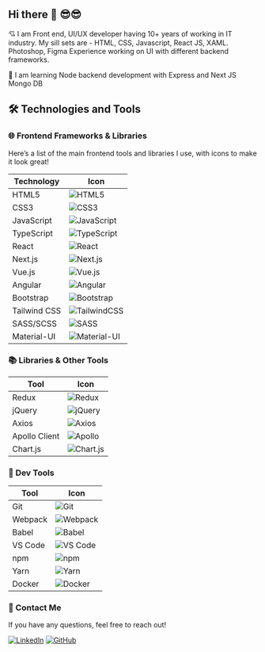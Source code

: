 ## Hi there  🙏 😎😎

<!--
**raviroyit/raviroyit** is a ✨ _special_ ✨ repository because its `README.md` (this file) appears on your GitHub profile.

Here are some ideas to get you started:

- 🔭 I’m currently working on ...
- 🌱 I’m currently learning ...
- 👯 I’m looking to collaborate on ...
- 🤔 I’m looking for help with ...
- 💬 Ask me about ...
- 📫 How to reach me: ...
- 😄 Pronouns: ...
- ⚡ Fun fact: ...
-->

💘 I am Front end, UI/UX developer having 10+ years of working in IT industry.
My sill sets are - HTML, CSS, Javascript, React JS, XAML. Photoshop, Figma
Experience working on UI with different backend frameworks.

🌱 I am learning Node backend development with Express and Next JS Mongo DB



## 🛠️ Technologies and Tools

### 🌐 Frontend Frameworks & Libraries
Here’s a list of the main frontend tools and libraries I use, with icons to make it look great!

| Technology     | Icon                                                                 |
|----------------|----------------------------------------------------------------------|
| HTML5          | ![HTML5](https://img.shields.io/badge/HTML5-E34F26?logo=html5&logoColor=white) |
| CSS3           | ![CSS3](https://img.shields.io/badge/CSS3-1572B6?logo=css3&logoColor=white) |
| JavaScript     | ![JavaScript](https://img.shields.io/badge/JavaScript-F7DF1E?logo=javascript&logoColor=black) |
| TypeScript     | ![TypeScript](https://img.shields.io/badge/TypeScript-007ACC?logo=typescript&logoColor=white) |
| React          | ![React](https://img.shields.io/badge/React-61DAFB?logo=react&logoColor=black) |
| Next.js        | ![Next.js](https://img.shields.io/badge/Next.js-000000?logo=nextdotjs&logoColor=white) |
| Vue.js         | ![Vue.js](https://img.shields.io/badge/Vue.js-4FC08D?logo=vue.js&logoColor=white) |
| Angular        | ![Angular](https://img.shields.io/badge/Angular-DD0031?logo=angular&logoColor=white) |
| Bootstrap      | ![Bootstrap](https://img.shields.io/badge/Bootstrap-563D7C?logo=bootstrap&logoColor=white) |
| Tailwind CSS   | ![TailwindCSS](https://img.shields.io/badge/Tailwind_CSS-38B2AC?logo=tailwind-css&logoColor=white) |
| SASS/SCSS      | ![SASS](https://img.shields.io/badge/Sass-CC6699?logo=sass&logoColor=white) |
| Material-UI    | ![Material-UI](https://img.shields.io/badge/Material--UI-0081CB?logo=material-ui&logoColor=white) |

### 📚 Libraries & Other Tools

| Tool           | Icon                                                                 |
|----------------|----------------------------------------------------------------------|
| Redux          | ![Redux](https://img.shields.io/badge/Redux-764ABC?logo=redux&logoColor=white) |
| jQuery         | ![jQuery](https://img.shields.io/badge/jQuery-0769AD?logo=jquery&logoColor=white) |
| Axios          | ![Axios](https://img.shields.io/badge/Axios-5A29E4?logo=axios&logoColor=white) |
| Apollo Client  | ![Apollo](https://img.shields.io/badge/Apollo-311C87?logo=apollographql&logoColor=white) |
| Chart.js       | ![Chart.js](https://img.shields.io/badge/Chart.js-FF6384?logo=chartdotjs&logoColor=white) |

### 🔧 Dev Tools

| Tool           | Icon                                                                 |
|----------------|----------------------------------------------------------------------|
| Git            | ![Git](https://img.shields.io/badge/Git-F05032?logo=git&logoColor=white) |
| Webpack        | ![Webpack](https://img.shields.io/badge/Webpack-8DD6F9?logo=webpack&logoColor=black) |
| Babel          | ![Babel](https://img.shields.io/badge/Babel-F9DC3E?logo=babel&logoColor=black) |
| VS Code        | ![VS Code](https://img.shields.io/badge/VS_Code-007ACC?logo=visual-studio-code&logoColor=white) |
| npm            | ![npm](https://img.shields.io/badge/npm-CB3837?logo=npm&logoColor=white) |
| Yarn           | ![Yarn](https://img.shields.io/badge/Yarn-2C8EBB?logo=yarn&logoColor=white) |
| Docker         | ![Docker](https://img.shields.io/badge/Docker-2496ED?logo=docker&logoColor=white) |



### 💬 Contact Me

If you have any questions, feel free to reach out!

[![LinkedIn](https://img.shields.io/badge/LinkedIn-0077B5?logo=linkedin&logoColor=white)](https://www.linkedin.com/in/raviroyit/)
[![GitHub](https://img.shields.io/badge/GitHub-181717?logo=github&logoColor=white)](https://github.com)



